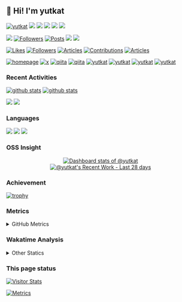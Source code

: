 ## 👋 Hi! I'm yutkat

<p align="left"> 
  <a href="https://github.com/yutkat/yutkat/"><img src="https://komarev.com/ghpvc/?username=yutkat" alt="yutkat" /></a>
  <a href="https://github.com/yutkat"><img height="20" src="https://img.shields.io/github/followers/yutkat?label=follow&logo=github&style=flat" /></a>
  <a href="https://github.com/yutkat"><img height="20" src="https://img.shields.io/github/stars/yutkat?logo=github&style=flat" /></a>
  <a href="https://gitstar-ranking.com/yutkat"><img height="20" src="https://img.shields.io/endpoint?label=star%20ranking&logo=github&style=flat&url=https%3A%2F%2Fgitstar-ranking.com%2Fusers%2Fyutkat%2Fshields" /></a>
  <a href="https://user-badge.committers.top/japan/yutkat"><img height="20" src="https://user-badge.committers.top/japan/yutkat.svg" /></a>
  <a href="https://github.com/gayanvoice/top-github-users/blob/main/markdown/followers/japan.md"><img height="20" src="https://img.shields.io/badge/dynamic/json?url=https%3A%2F%2Fraw.githubusercontent.com%2Fyutkat%2Fyutkat%2Fmain%2Fassets%2Fgithub-followed-ranking.json&query=key&prefix=%23&label=followed%20rank&color=brightgreen&logo=github" /></a>
</p>

<p align="left"> 
  <a href="http://x.com/yutkat"><img height="20" src="https://img.shields.io/badge/dynamic/regex?url=https%3A%2F%2Fr.jina.ai%2Fhttp%3A%2F%2Fx.com%2Fyutkat&search=%28%5Cd%5B%5Cd%2C%5C.%5D*%29%5Cs%2BFollowers&replace=%241&flags=ims&label=followers&logo=x&color=blue&cacheSeconds=43200" /></a>
  <a href="https://bsky.app/profile/yutkat.github.io"><img src="https://badgen.org/img/bluesky/yutkat.github.io/followers?style=flat" alt="Followers" /></a>
  <a href="https://bsky.app/profile/yutkat.github.io"><img src="https://badgen.org/img/bluesky/yutkat.github.io/posts?style=flat" alt="Posts" /></a>
  <a href="https://www.reddit.com/user/yutkat"><img height="20" src="https://img.shields.io/reddit/user-karma/combined/yutkat?label=Reddit&logo=reddit&style=flat" /></a>
  <a href="https://stackoverflow.com/users/5720201/yutkat"><img height="20" src="https://img.shields.io/stackexchange/stackoverflow/r/5720201?label=StackOverflow&logo=stack-overflow&style=flat" /></a>
</p>

<p align="left">
  <a href="https://zenn.dev/yutakatay"><img height="20" src="https://badgen.org/img/zenn/yutakatay/likes?style=plastic" alt="Likes" /></a>
  <a href="https://zenn.dev/yutakatay"><img height="20" src="https://badgen.org/img/zenn/yutakatay/followers?style=plastic" alt="Followers" /></a>
  <a href="https://zenn.dev/yutakatay"><img height="20" src="https://badgen.org/img/zenn/yutakatay/articles?style=plastic" alt="Articles" /></a>
  <a href="https://qiita.com/yutkat"><img src="https://badgen.org/img/qiita/yutkat/contributions?style=flat" alt="Contributions" /></a>
  <a href="https://qiita.com/yutkat"><img src="https://badgen.org/img/qiita/yutkat/articles?style=flat" alt="Articles" /></a>
</p>

<p align="left"> 
  <a href="https://yutkat.github.io/"><img alt="homepage" width="30px" src="https://cdn.jsdelivr.net/npm/svg-icon@0.8.2/dist/svg/flat/home.svg" /></a>
  <a href="https://x.com/yutkat"><img alt="x" width="30px" src="https://simpleicons.org/icons/x.svg" /></a>
  <a href="https://zenn.dev/yutakatay"><img alt="qiita" width="30px" src="https://simpleicons.org/icons/zenn.svg" /></a>
  <a href="https://qiita.com/yutkat"><img alt="qiita" width="30px" src="https://simpleicons.org/icons/qiita.svg" /></a>
  <a href="https://dev.to/yutkat" target="blank"><img src="https://cdn.jsdelivr.net/npm/simple-icons@3.0.1/icons/dev-dot-to.svg" alt="yutkat" height="30" width="30" /></a>
  <a href="https://stackoverflow.com/users/yutkat" target="blank"><img src="https://cdn.jsdelivr.net/npm/simple-icons@3.0.1/icons/stackoverflow.svg" alt="yutkat" height="30" width="30" /></a>
  <a href="https://www.quora.com/profile/Yutkat" target="blank"><img src="https://simpleicons.org/icons/quora.svg" alt="yutkat" height="30" width="30" /></a>
  <a href="https://ossinsight.io/analyze/yutkat" target="blank"><img src="https://cdn.jsdelivr.net/npm/svg-icon@0.8.2/dist/svg/mfglabs/eye.svg" alt="yutkat" height="30" width="30" /></a>
</p>

### Recent Activities

<p align="left">
  <a href="https://github.com/anuraghazra/github-readme-stats"><img alt="github stats" height="150px" src="https://github-readme-stats.vercel.app/api?username=yutkat&count_private=true&show_icons=true&custom_title=GitHub%20Stats&hide_border=true&theme=transparent" /></a>
  <a href="https://github.com/DenverCoder1/github-readme-streak-stats"><img alt="github stats" height="150px" src="https://github-readme-streak-stats.herokuapp.com/?user=yutkat&theme=transparent&hide_border=true" /></a>
</p>

[![](http://github-profile-summary-cards.vercel.app/api/cards/profile-details?username=yutkat&theme=transparent)](https://github.com/vn7n24fzkq/github-profile-summary-cards)
[![](https://github-readme-activity-graph.vercel.app/graph?username=yutkat&theme=github-dark-dimmed&custom_title=Contribution%20Graph%20in%20the%20last%2031%20days&hide_border=true)](https://github.com/Ashutosh00710/github-readme-activity-graph)

### Languages

[![](http://github-profile-summary-cards.vercel.app/api/cards/repos-per-language?username=yutkat&theme=transparent)](https://github.com/vn7n24fzkq/github-profile-summary-cards)
[![](http://github-profile-summary-cards.vercel.app/api/cards/most-commit-language?username=yutkat&theme=transparent)](https://github.com/vn7n24fzkq/github-profile-summary-cards)
[![](https://github-readme-stats.vercel.app/api/top-langs/?username=yutkat&layout=compact&count_private=true&show_icons=true&theme=transparent&hide_border=true)](https://github.com/anuraghazra/github-readme-stats)

### OSS Insight

<!-- Copy-paste in your Readme.md file -->

<a href="https://next.ossinsight.io/widgets/official/compose-user-dashboard-stats?user_id=8683947" target="_blank" style="display: block" align="center">
  <picture>
    <source media="(prefers-color-scheme: dark)" srcset="https://next.ossinsight.io/widgets/official/compose-user-dashboard-stats/thumbnail.png?user_id=8683947&image_size=auto&color_scheme=dark" width="771" height="auto">
    <img alt="Dashboard stats of @yutkat" src="https://next.ossinsight.io/widgets/official/compose-user-dashboard-stats/thumbnail.png?user_id=8683947&image_size=auto&color_scheme=light" width="771" height="auto">
  </picture>
</a>

<!-- Made with [OSS Insight](https://ossinsight.io/) -->

<!-- Copy-paste in your Readme.md file -->

<a href="https://next.ossinsight.io/widgets/official/compose-currently-working-on?user_id=8683947&activity_type=all" target="_blank" style="display: block" align="center">
  <picture>
    <source media="(prefers-color-scheme: dark)" srcset="https://next.ossinsight.io/widgets/official/compose-currently-working-on/thumbnail.png?user_id=8683947&activity_type=all&image_size=auto&color_scheme=dark" width="497.5" height="auto">
    <img alt="@yutkat's Recent Work - Last 28 days" src="https://next.ossinsight.io/widgets/official/compose-currently-working-on/thumbnail.png?user_id=8683947&activity_type=all&image_size=auto&color_scheme=light" width="497.5" height="auto">
  </picture>
</a>

<!-- Made with [OSS Insight](https://ossinsight.io/) -->

### Achievement

[![trophy](https://github-profile-trophy.vercel.app/?username=yutkat&no-frame=true&no-bg=true&theme=onedark)](https://github.com/ryo-ma/github-profile-trophy)

### Metrics

<details>
  <summary>GitHub Metrics</summary>

<!-- ![Metrics](https://metrics.lecoq.io/yutkat) -->
[![Metrics](https://github.com/yutkat/yutkat/blob/main/images/github-metrics.svg)](https://github.com/lowlighter/metrics)

</details>

### Wakatime Analysis

<!-- <img height="150" src="https://github.com/yutkat/yutkat/blob/master/images/stat.svg" alt="Alternative Text"/> -->

<details>
  <summary>Other Statics</summary>

  <!--START_SECTION:waka-->
![Code Time](http://img.shields.io/badge/Code%20Time-10%2C831%20hrs%2020%20mins-blue)

![Lines of code](https://img.shields.io/badge/From%20Hello%20World%20I%27ve%20Written-1.3%20million%20lines%20of%20code-blue)

**🐱 My GitHub Data** 

> 📦 214.7 kB Used in GitHub's Storage 
 > 
> 🏆 1,791 Contributions in the Year 2025
 > 
> 🚫 Not Opted to Hire
 > 
> 📜 109 Public Repositories 
 > 
> 🔑 4 Private Repositories 
 > 
**I'm an Early 🐤** 

```text
🌞 Morning                10563 commits       ██████░░░░░░░░░░░░░░░░░░░   25.01 % 
🌆 Daytime                14508 commits       █████████░░░░░░░░░░░░░░░░   34.35 % 
🌃 Evening                11088 commits       ███████░░░░░░░░░░░░░░░░░░   26.25 % 
🌙 Night                  6077 commits        ████░░░░░░░░░░░░░░░░░░░░░   14.39 % 
```
📅 **I'm Most Productive on Tuesday** 

```text
Monday                   6829 commits        ████░░░░░░░░░░░░░░░░░░░░░   16.17 % 
Tuesday                  7050 commits        ████░░░░░░░░░░░░░░░░░░░░░   16.69 % 
Wednesday                6870 commits        ████░░░░░░░░░░░░░░░░░░░░░   16.27 % 
Thursday                 6836 commits        ████░░░░░░░░░░░░░░░░░░░░░   16.19 % 
Friday                   6257 commits        ████░░░░░░░░░░░░░░░░░░░░░   14.81 % 
Saturday                 3932 commits        ██░░░░░░░░░░░░░░░░░░░░░░░   09.31 % 
Sunday                   4462 commits        ███░░░░░░░░░░░░░░░░░░░░░░   10.56 % 
```


📊 **This Week I Spent My Time On** 

```text
🕑︎ Time Zone: Asia/Tokyo

💬 Programming Languages: 
Other                    31 hrs 15 mins      █████████████████████░░░░   84.85 % 
Markdown                 3 hrs 36 mins       ██░░░░░░░░░░░░░░░░░░░░░░░   09.78 % 
YAML                     1 hr 7 mins         █░░░░░░░░░░░░░░░░░░░░░░░░   03.07 % 
Lua                      26 mins             ░░░░░░░░░░░░░░░░░░░░░░░░░   01.21 % 
JSON                     14 mins             ░░░░░░░░░░░░░░░░░░░░░░░░░   00.64 % 

🔥 Editors: 
Chrome                   35 hrs 48 mins      ████████████████████████░   97.20 % 
Neovim                   1 hr 1 min          █░░░░░░░░░░░░░░░░░░░░░░░░   02.80 % 

💻 Operating System: 
Linux                    36 hrs 50 mins      █████████████████████████   100.00 % 
```

**I Mostly Code in Lua** 

```text
Lua                      18 repos            █████████████░░░░░░░░░░░░   52.94 % 
HTML                     6 repos             ████░░░░░░░░░░░░░░░░░░░░░   17.65 % 
Python                   2 repos             █░░░░░░░░░░░░░░░░░░░░░░░░   05.88 % 
TypeScript               2 repos             █░░░░░░░░░░░░░░░░░░░░░░░░   05.88 % 
JavaScript               1 repo              █░░░░░░░░░░░░░░░░░░░░░░░░   02.94 % 
```



**Timeline**

![Lines of Code chart](https://raw.githubusercontent.com/yutkat/yutkat/main/assets/bar_graph.png)


 Last Updated on 15/09/2025 19:40:35 UTC
<!--END_SECTION:waka-->
</details>

### This page status

<a href="https://widgetbite.com" align="left">
  <img alt="Visitor Stats" src="https://widgetbite.com/stats/yutkat"/>  
</a>

[![Metrics](https://github.com/yutkat/yutkat/actions/workflows/main.yml/badge.svg)](https://github.com/yutkat/yutkat/actions/workflows/main.yml)
